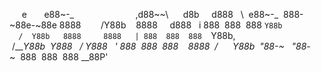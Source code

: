      e       e88~-_                         ,d88~~\ 
    d8b     d888   \  e88~-_  888-~88e-~88e 8888    
   /Y88b    8888     d888   i 888  888  888 `Y88b   
  /  Y88b   8888     8888   | 888  888  888  `Y88b, 
 /____Y88b  Y888   / Y888   ' 888  888  888    8888 
/      Y88b  "88_-~   "88_-~  888  888  888 \__88P' 
                                                    
